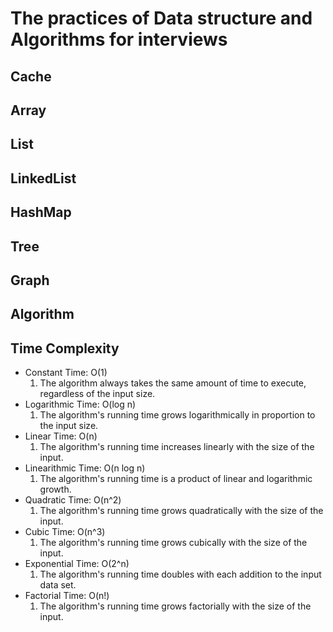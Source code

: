 # The practices of Data structure and Algorithms for interviews 
## Cache
## Array
## List
## LinkedList
## HashMap
## Tree
## Graph
## Algorithm
## Time Complexity
- Constant Time: O(1)
  1. The algorithm always takes the same amount of time to execute, regardless of the input size.
- Logarithmic Time: O(log n)
  1. The algorithm's running time grows logarithmically in proportion to the input size.
- Linear Time: O(n)
    1. The algorithm's running time increases linearly with the size of the input.
- Linearithmic Time: O(n log n)
    1. The algorithm's running time is a product of linear and logarithmic growth.
- Quadratic Time: O(n^2)
    1. The algorithm's running time grows quadratically with the size of the input.
- Cubic Time: O(n^3)
    1. The algorithm's running time grows cubically with the size of the input.
- Exponential Time: O(2^n)
    1. The algorithm's running time doubles with each addition to the input data set.
- Factorial Time: O(n!)
    1. The algorithm's running time grows factorially with the size of the input.
